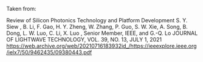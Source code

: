 Taken from:

Review of Silicon Photonics Technology
and Platform Development
S. Y. Siew , B. Li, F. Gao, H. Y. Zheng, W. Zhang, P. Guo, S. W. Xie, A. Song, B. Dong, L. W. Luo, C. Li,
X. Luo , Senior Member, IEEE, and G.-Q. Lo
JOURNAL OF LIGHTWAVE TECHNOLOGY, VOL. 39, NO. 13, JULY 1, 2021
https://web.archive.org/web/20210716183932id_/https://ieeexplore.ieee.org/ielx7/50/9462435/09380443.pdf
